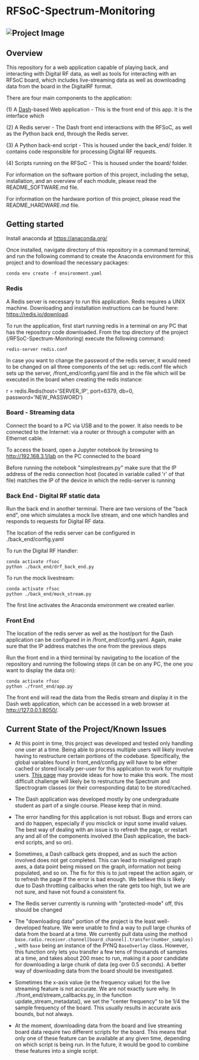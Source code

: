 # RFSoC-Spectrum-Monitoring

![Project Image](https://www.rfsoc-pynq.io/images/01_rfsoc_2x2_t.png)
---


## Overview

This repository for a web application capable of playing back, and interacting with Digital RF data, as well as tools for interacting with an RFSoC board, which includes live-streaming data as well as downloading data from the board in the DigitalRF format. 

There are four main components to the application:

(1) A [Dash](http://dash.plotly.com/)-based Web application - This is the front end of this app. It is the interface which 

(2) A Redis server - The Dash front end interactions with the RFSoC, as well as the Python back end, through the Redis server.

(3) A Python back-end script - This is housed under the back_end/ folder. It contains code responsible for processing Digital RF requests.

(4) Scripts running on the RFSoC - This is housed under the board/ folder.


For information on the software portion of this project, including the setup, installation, and an overview of each module, please read the README_SOFTWARE.md file. 

For information on the hardware portion of this project, please read the README_HARDWARE.md file. 


## Getting started

Install anaconda at https://anaconda.org/


Once installed, navigate directory of this repository in a command terminal, and run the following command to create the Anaconda environment for this project and to download the necessary packages:

```
conda env create -f environment.yaml
```

### Redis

A Redis server is necessary to run this application. Redis requires a UNIX machine. Downloading and installation instructions can be found here: https://redis.io/download.


To run the application, first start running redis in a terminal on any PC that has the repository code downloaded. From the top directory of the project (/RFSoC-Spectrum-Monitoring) execute the following command:
```
redis-server redis.conf
```
In case you want to change the password of the redis server, it would need to be changed on all three components of the set up: redis.conf file which sets up the server, /front_end/config.yaml file and in the file which will be executed in the board when creating the redis instance:

r = redis.Redis(host='SERVER_IP', port=6379, db=0, password='NEW_PASSWORD')

### Board - Streaming data

Connect the board to a PC via USB and to the power. It also needs to be connected to the Internet: via a router or through a computer with an Ethernet cable.

To access the board, open a Jupyter notebook by browsing to http://192.168.3.1/lab on the PC connected to the board

Before running the notebook "simplestream.py" make sure that the IP address of the redis connection host (located in variable called 'r' of that file) matches the IP of the device in which the redis-server is running

### Back End - Digital RF static data

Run the back end in another terminal. There are two versions of the "back end", one which simulates a mock live stream, and one which handles and responds to requests for Digital RF data. 

The location of the redis server can be configured in ./back_end/config.yaml 

To run the Digital RF Handler:
```
conda activate rfsoc
python ./back_end/drf_back_end.py
```

To run the mock livestream:

```
conda activate rfsoc
python ./back_end/mock_stream.py
```

The first line activates the Anaconda environment we created earlier. 

### Front End

The location of the redis server as well as the host/port for the Dash application can be configured in in /front_end/config.yaml. Again, make sure that the IP address matches the one from the previous steps

Run the front end in a third terminal by navigating to the location of the repository and running the following steps (it can be on any PC, the one you want to display the data on):

```
conda activate rfsoc
python ./front_end/app.py
```

The front end will read the data from the Redis stream and display it in the Dash web application, which can be accessed in a web browser at http://127.0.0.1:8050/.




## Current State of the Project/Known Issues

- At this point in time, this project was developed and tested only handling one user at a time. Being able to process multiple users will likely involve having to restructure certain portions of the codebase. Specifically, the global variables found in front_end/config.py will have to be either cached or stored locally per-user for this application to work for multiple users. [This page](https://dash.plotly.com/sharing-data-between-callbacks) may provide ideas for how to make this work. The most difficult challenge will likely be to restructure the Spectrum and Spectrogram classes (or their corresponding data) to be stored/cached. 
 
- The Dash application was developed mostly by one undergraduate student as part of a single course. Please keep that in mind.

- The error handling for this application is not robust. Bugs and errors can and do happen, especially if you misclick or input some invalid values. The best way of dealing with an issue is to refresh the page, or restart any and all of the components involved (the Dash application, the back-end scripts, and so on).

- Sometimes, a Dash callback gets dropped, and as such the action involved does not get completed. This can lead to misaligned graph axes, a data point being missed on the graph, information not being populated, and so on. The fix for this is to just repeat the action again, or to refresh the page if the error is bad enough. We believe this is likely due to Dash throttling callbacks when the rate gets too high, but we are not sure, and have not found a consistent fix. 

- The Redis server currently is running with "protected-mode" off, this should be changed

- The "downloading data" portion of the project is the least well-developed feature. We were unable to find a way to pull large chunks of data from the board at a time. We currently pull data using the method `base.radio.receiver.channel[board_channel].transfer(number_samples)`, with `base` being an instance of the PYNQ `BaseOverlay` class. However, this function only lets you transfer a few tens of thousands of samples at a time, and takes about 200 msec to run, making it a poor candidate for downloading a large chunk of data (eg over 0.5 seconds). A better way of downloading data from the board should be investigated. 

- Sometimes the x-axis value (ie the frequency value) for the live streaming feature is not accurate. We are not exactly sure why. In ./front_end/stream_callbacks.py, in the function update_stream_metadata(), we set the "center frequency" to be 1/4 the sample frequency of the board. This usually results in accurate axis bounds, but not always. 

- At the moment, downloading data from the board and live streaming board data require two different scripts for the board. This means that only one of these feature can be available at any given time, depending on which script is being run. In the future, it would be good to combine these features into a single script. 